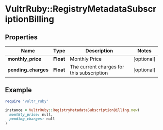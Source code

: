 # VultrRuby::RegistryMetadataSubscriptionBilling

## Properties

| Name | Type | Description | Notes |
| ---- | ---- | ----------- | ----- |
| **monthly_price** | **Float** | Monthly Price | [optional] |
| **pending_charges** | **Float** | The current charges for this subscription | [optional] |

## Example

```ruby
require 'vultr_ruby'

instance = VultrRuby::RegistryMetadataSubscriptionBilling.new(
  monthly_price: null,
  pending_charges: null
)
```

